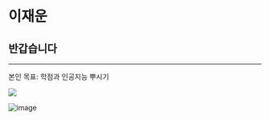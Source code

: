 <!-- Heading -->
# **이재운**
## 반갑습니다

---
본인 목표:
학점과 인공지능 뿌시기


<img src="https://drive.google.com/file/d/1J7Tdq0VRSkDbp9f0vQf6L1WursmSUEr5/view?usp=sharing" />



![image](https://drive.google.com/file/d/1J7Tdq0VRSkDbp9f0vQf6L1WursmSUEr5/view?usp=sharing)

